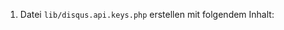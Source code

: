 1. Datei <code>lib/disqus.api.keys.php</code> erstellen mit folgendem Inhalt:
<pre><code><?php
  const ACCESS_TOKEN = '';
  const API_KEY = ''; // Consumer Key
  const API_SECRET = ''; // Consumer Secret
</code></pre>

